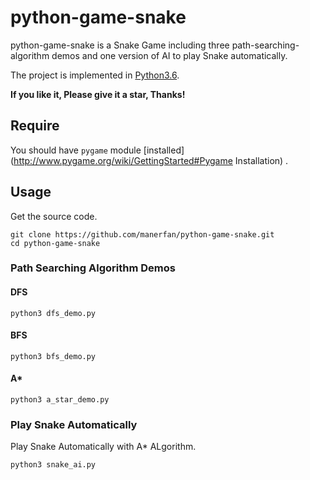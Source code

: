 # python-game-snake

python-game-snake is a Snake Game including three path-searching-algorithm demos and one version of AI to play Snake automatically.

The project is implemented in [Python3.6](https://www.python.org/downloads/).

**If you like it, Please give it a star, Thanks!**



## Require

You should have `pygame` module  [installed](http://www.pygame.org/wiki/GettingStarted#Pygame Installation) .



## Usage

Get the source code.

```shell
git clone https://github.com/manerfan/python-game-snake.git
cd python-game-snake
```



### Path Searching Algorithm Demos

#### DFS

```shell
python3 dfs_demo.py
```



#### BFS

```shell
python3 bfs_demo.py
```



#### A*

```shell
python3 a_star_demo.py
```



### Play Snake Automatically

Play Snake Automatically with A* ALgorithm.

```shell
python3 snake_ai.py
```



